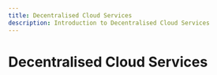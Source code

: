 ```yaml
---
title: Decentralised Cloud Services
description: Introduction to Decentralised Cloud Services
---
```


# Decentralised Cloud Services